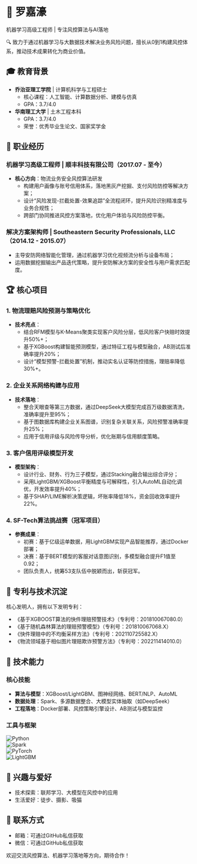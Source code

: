 # 👋 罗嘉濠  
机器学习高级工程师 | 专注风控算法与AI落地  

🔍 致力于通过机器学习与大数据技术解决业务风险问题，擅长从0到1构建风控体系，推动技术成果转化为商业价值。  


## 🎓 教育背景  
- **乔治亚理工学院** | 计算机科学与工程硕士  
  - 核心课程：人工智能、计算数据分析、建模与仿真  
  - GPA：3.7/4.0  
- **华南理工大学** | 土木工程本科  
  - GPA：3.7/4.0  
  - 荣誉：优秀毕业生论文、国家奖学金  


## 💼 职业经历  
### 机器学习高级工程师 | 顺丰科技有限公司（2017.07 - 至今）  
- **核心方向**：物流业务安全风控算法研发  
  - 构建用户画像与账号信用体系，落地黑灰产挖掘、支付风险防控等解决方案；  
  - 设计“风险发现-拦截处置-效果追踪”全流程闭环，提升风险识别精准度与业务合规性；  
  - 跨部门协同推进风控方案落地，优化用户体验与风险防控平衡。  

### 解决方案架构师 | Southeastern Security Professionals, LLC（2014.12 - 2015.07）  
- 主导安防网络智能化管理，通过机器学习优化视频流分析与设备布局；  
- 运用数据挖掘输出产品迭代策略，提升安防解决方案的安全性与用户需求匹配度。  


## 🏆 核心项目  
### 1. 物流理赔风险预测与策略优化  
- **技术亮点**：  
  - 结合RFM模型与K-Means聚类实现客户风险分层，低风险客户快赔时效提升50%+；  
  - 基于XGBoost构建智能预测模型，通过特征工程与模型融合，AB测试后准确率提升20%；  
  - 设计“模型预警-拦截处置”机制，推动实名认证等防控措施，理赔率降低30%+。  

### 2. 企业关系网络构建与应用  
- **技术落地**：  
  - 整合天眼查等第三方数据，通过DeepSeek大模型完成百万级数据清洗，准确率提升至95%；  
  - 基于图数据库构建企业关系图谱，识别复杂关联关系，风险预警准确率提升25%；  
  - 应用于信用评级与风险传导分析，优化账期与信用额度策略。  

### 3. 客户信用评级模型开发  
- **模型架构**：  
  - 设计行业、财务、行为三子模型，通过Stacking融合输出综合评分；  
  - 采用LightGBM/XGBoost平衡精度与可解释性，引入AutoML自动化调优，开发效率提升40%；  
  - 基于SHAP/LIME解析决策逻辑，坏账率降低18%，资金回收效率提升22%。  

### 4. SF-Tech算法挑战赛（冠军项目）  
- **参赛成果**：  
  - 初赛：基于亿级运单数据，用LightGBM实现产品智能推荐，通过Docker部署；  
  - 决赛：基于BERT模型的客服对话意图识别，多模型融合提升F1值至0.92；  
  - 团队负责人，统筹53支队伍中脱颖而出，斩获冠军。  


## 📑 专利与技术沉淀  
核心发明人，拥有以下发明专利：  
- 《基于XGBOOST算法的快件理赔预警技术》（专利号：201810067080.0）  
- 《基于随机森林算法的理赔预警模型》（专利号：201810067068.X）  
- 《快件理赔中的不均衡采样方法》（专利号：202110725582.X）  
- 《物流领域基于相似图片理赔欺诈预警方法》（专利号：202211414010.0）  


## 🚀 技术能力  
### 核心技能  
- **算法与模型**：XGBoost/LightGBM、图神经网络、BERT/NLP、AutoML  
- **数据处理**：Spark、多源数据整合、大模型实体抽取（如DeepSeek）  
- **工程落地**：Docker部署、风控策略引擎设计、AB测试与模型监控  

### 工具与框架  
![Python](https://img.shields.io/badge/Python-3776AB?style=flat-square&logo=python&logoColor=white)  
![Spark](https://img.shields.io/badge/Apache%20Spark-E25A1C?style=flat-square&logo=apachespark&logoColor=white)  
![PyTorch](https://img.shields.io/badge/PyTorch-EE4C2C?style=flat-square&logo=pytorch&logoColor=white)  
![LightGBM](https://img.shields.io/badge/LightGBM-9467BD?style=flat-square&logo=lightgbm&logoColor=white)  


## 🌱 兴趣与爱好  
- 技术探索：联邦学习、大模型在风控中的应用  
- 生活爱好：徒步、摄影、吸猫  


## 📩 联系方式  
- 邮箱：可通过GitHub私信获取  
- 微信：可通过GitHub私信获取  

欢迎交流风控算法、机器学习落地等方向，期待合作！  


<!--
**eluo7/eluo7** is a ✨ _special_ ✨ repository because its `README.md` (this file) appears on your GitHub profile.

Here are some ideas to get you started:

- 🔭 I’m currently working on ...
- 🌱 I’m currently learning ...
- 👯 I’m looking to collaborate on ...
- 🤔 I’m looking for help with ...
- 💬 Ask me about ...
- 📫 How to reach me: ...
- 😄 Pronouns: ...
- ⚡ Fun fact: ...
-->
